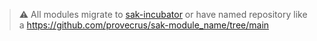> :warning: All modules migrate to [sak-incubator](https://github.com/provectus/sak-incubator/tree/main) or have named repository like a https://github.com/provecrus/sak-module_name/tree/main 